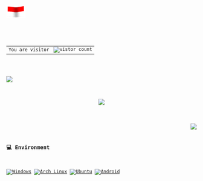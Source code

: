 <img src="https://raw.githubusercontent.com/mpurnomoadji/GameTebakAku-master/master/website/img/animasi-bergerak-bendera-indonesia-0013.gif" width="50"> <code>
<table>
  <tr>
    <td>You are visitor</td>
    <td><img src="https://profile-counter.glitch.me/Tiktodz/count.svg" alt="vistor count" height="30" /></td>
  </tr>
</table>

<img align="right"><img src="https://media2.giphy.com/media/llarwdtFqG63IlqUR1/giphy.gif" width="60"></p>

<p align="center"><img src="https://media.giphy.com/media/WUlplcMpOCEmTGBtBW/giphy.gif" width="100"></p>

<img align="right" src="https://github-readme-stats.vercel.app/api?username=Tiktodz&include_all_commits=true&show_icons=true&theme=buefy&count_private=true&hide_border=true" />

### 💻 Environment
[![Windows](https://img.shields.io/badge/Windows-00BBFF?style=flat-square&logo=Windows&logoColor=FFFFFF&labelColor=00BBFF)](https://www.microsoft.com/windows11)
[![Arch Linux](https://img.shields.io/badge/Arch%20Linux-008BFF?style=flat-square&logo=arch-linux&logoColor=FFFFFF&labelColor=008BFF)](https://archlinux.org)
[![Ubuntu](https://img.shields.io/badge/Ubuntu%2021%2e04-dd4814?style=flat-square&logo=ubuntu&logoColor=ffffff)](https://releases.ubuntu.com/21.04/)
[![Android](https://img.shields.io/badge/Android-00C000?style=flat-square&logo=android&logoColor=FFFFFF&labelColor=00C000)](https://www.android.com/android-11/)
